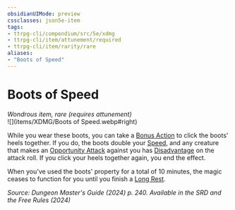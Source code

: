 ```yaml
---
obsidianUIMode: preview
cssclasses: json5e-item
tags:
- ttrpg-cli/compendium/src/5e/xdmg
- ttrpg-cli/item/attunement/required
- ttrpg-cli/item/rarity/rare
aliases: 
- "Boots of Speed"
---
```

# Boots of Speed
*Wondrous item, rare (requires attunement)*  
![](items/XDMG/Boots of Speed.webp#right)


While you wear these boots, you can take a [Bonus Action](/3-Mechanics/CLI/variant-rules/bonus-action-xphb.md) to click the boots' heels together. If you do, the boots double your [Speed](/3-Mechanics/CLI/variant-rules/speed-xphb.md), and any creature that makes an [Opportunity Attack](/3-Mechanics/CLI/actions.md#Opportunity%20Attack) against you has [Disadvantage](/3-Mechanics/CLI/variant-rules/disadvantage-xphb.md) on the attack roll. If you click your heels together again, you end the effect.

When you've used the boots' property for a total of 10 minutes, the magic ceases to function for you until you finish a [Long Rest](/3-Mechanics/CLI/variant-rules/long-rest-xphb.md).

*Source: Dungeon Master's Guide (2024) p. 240. Available in the <span title='Systems Reference Document (5.2)'>SRD</span> and the Free Rules (2024)*